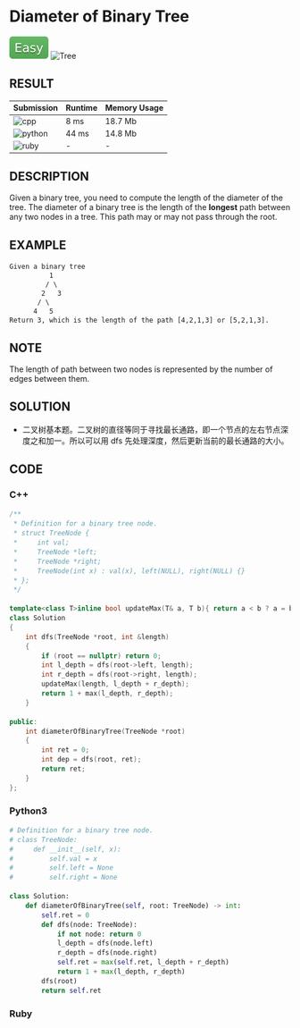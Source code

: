 # Diameter of Binary Tree

![Easy](../../materials/-Easy-5cb85c.svg) ![Tree](../../materials/树-Tree-007ec6.svg)

## RESULT

| Submission                                                        | Runtime | Memory Usage |
| ----------------------------------------------------------------- | ------- | ------------ |
| ![cpp](https://img.shields.io/badge/leetcode543-cpp-f34b7d.svg)   | 8 ms    | 18.7 Mb      |
| ![python](https://img.shields.io/badge/leetcode543-py-3572A5.svg) | 44 ms   | 14.8 Mb      |
| ![ruby](https://img.shields.io/badge/leetcode543-rb-701516.svg)   | -       | -            |

## DESCRIPTION

Given a binary tree, you need to compute the length of the diameter of the tree. The diameter of a binary tree is the length of the **longest** path between any two nodes in a tree. This path may or may not pass through the root.

## EXAMPLE

```plain
Given a binary tree
          1
         / \
        2   3
       / \     
      4   5    
Return 3, which is the length of the path [4,2,1,3] or [5,2,1,3].
```

## NOTE

The length of path between two nodes is represented by the number of edges between them.

## SOLUTION

* 二叉树基本题。二叉树的直径等同于寻找最长通路，即一个节点的左右节点深度之和加一。所以可以用 dfs 先处理深度，然后更新当前的最长通路的大小。

## CODE

### C++

```cpp
/**
 * Definition for a binary tree node.
 * struct TreeNode {
 *     int val;
 *     TreeNode *left;
 *     TreeNode *right;
 *     TreeNode(int x) : val(x), left(NULL), right(NULL) {}
 * };
 */

template<class T>inline bool updateMax(T& a, T b){ return a < b ? a = b, 1: 0; }
class Solution
{
    int dfs(TreeNode *root, int &length)
    {
        if (root == nullptr) return 0;
        int l_depth = dfs(root->left, length);
        int r_depth = dfs(root->right, length);
        updateMax(length, l_depth + r_depth);
        return 1 + max(l_depth, r_depth);
    }

public:
    int diameterOfBinaryTree(TreeNode *root)
    {
        int ret = 0;
        int dep = dfs(root, ret);
        return ret;
    }
};
```

### Python3

```python
# Definition for a binary tree node.
# class TreeNode:
#     def __init__(self, x):
#         self.val = x
#         self.left = None
#         self.right = None

class Solution:
    def diameterOfBinaryTree(self, root: TreeNode) -> int:
        self.ret = 0
        def dfs(node: TreeNode):
            if not node: return 0
            l_depth = dfs(node.left)
            r_depth = dfs(node.right)
            self.ret = max(self.ret, l_depth + r_depth)
            return 1 + max(l_depth, r_depth)
        dfs(root)
        return self.ret
```

### Ruby

